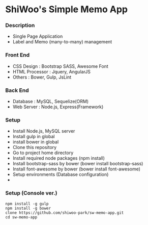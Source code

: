 # ShiWoo's Simple Memo App

### Description

- Single Page Application
- Label and Memo (many-to-many) management 

### Front End

- CSS Design : Bootstrap SASS, Awesome Font
- HTML Processor : Jquery, AngularJS
- Others : Bower, Gulp, JsLint

### Back End

- Database : MySQL, Sequelize(ORM)
- Web Server : Node.js, Express(Framework)

### Setup

- Install Node.js, MySQL server
- Install gulp in global
- install bower in global
- Clone this repository
- Go to project home directory
- Install required node packages (npm install)
- Install bootstrap-sass by bower (bower install bootstrap-sass)
- Install font-awesome by bower (bower install font-awesome)
- Setup environments (Database configuration)
- 

### Setup (Console ver.)

```
npm install -g gulp
npm install -g bower
clone https://github.com/shiwoo-park/sw-memo-app.git
cd sw-memo-app
```